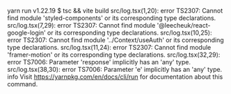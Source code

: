 yarn run v1.22.19
$ tsc && vite build
src/log.tsx(1,20): error TS2307: Cannot find module 'styled-components' or its corresponding type declarations.
src/log.tsx(7,29): error TS2307: Cannot find module '@leecheuk/react-google-login' or its corresponding type declarations.
src/log.tsx(10,25): error TS2307: Cannot find module '../Context/useAuth' or its corresponding type declarations.
src/log.tsx(11,24): error TS2307: Cannot find module 'framer-motion' or its corresponding type declarations.
src/log.tsx(32,29): error TS7006: Parameter 'response' implicitly has an 'any' type.
src/log.tsx(38,30): error TS7006: Parameter 'e' implicitly has an 'any' type.
info Visit https://yarnpkg.com/en/docs/cli/run for documentation about this command.

